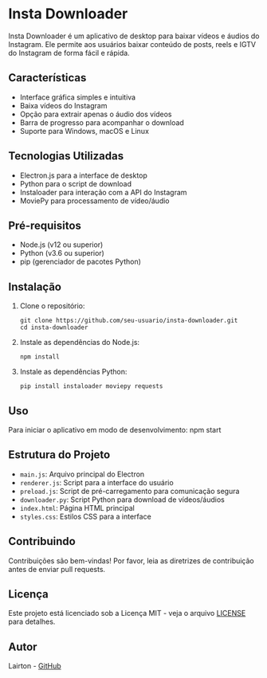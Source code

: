 # Insta Downloader

Insta Downloader é um aplicativo de desktop para baixar vídeos e áudios do Instagram. Ele permite aos usuários baixar conteúdo de posts, reels e IGTV do Instagram de forma fácil e rápida.

## Características

- Interface gráfica simples e intuitiva
- Baixa vídeos do Instagram
- Opção para extrair apenas o áudio dos vídeos
- Barra de progresso para acompanhar o download
- Suporte para Windows, macOS e Linux

## Tecnologias Utilizadas

- Electron.js para a interface de desktop
- Python para o script de download
- Instaloader para interação com a API do Instagram
- MoviePy para processamento de vídeo/áudio

## Pré-requisitos

- Node.js (v12 ou superior)
- Python (v3.6 ou superior)
- pip (gerenciador de pacotes Python)

## Instalação

1. Clone o repositório:
   ```
   git clone https://github.com/seu-usuario/insta-downloader.git
   cd insta-downloader
   ```

2. Instale as dependências do Node.js:
   ```
   npm install
   ```

3. Instale as dependências Python:
   ```
   pip install instaloader moviepy requests
   ```

## Uso

Para iniciar o aplicativo em modo de desenvolvimento:
npm start

## Estrutura do Projeto

- `main.js`: Arquivo principal do Electron
- `renderer.js`: Script para a interface do usuário
- `preload.js`: Script de pré-carregamento para comunicação segura
- `downloader.py`: Script Python para download de vídeos/áudios
- `index.html`: Página HTML principal
- `styles.css`: Estilos CSS para a interface

## Contribuindo

Contribuições são bem-vindas! Por favor, leia as diretrizes de contribuição antes de enviar pull requests.

## Licença

Este projeto está licenciado sob a Licença MIT - veja o arquivo [LICENSE](LICENSE) para detalhes.

## Autor

Lairton - [GitHub](https://github.com/Lairton)
